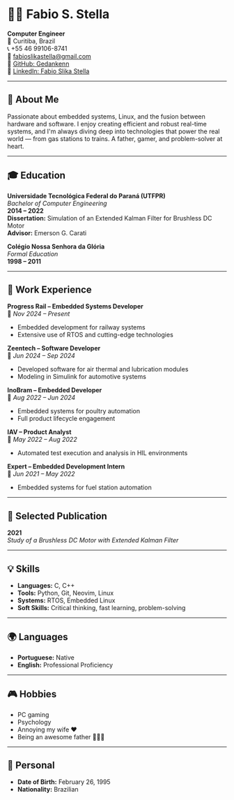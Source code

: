 # 👨‍💻 Fabio S. Stella

**Computer Engineer**  
📍 Curitiba, Brazil  
📞 +55 46 99106-8741  
📧 [fabioslikastella@gmail.com](mailto:fabioslikastella@gmail.com)  
🔗 [GitHub: Gedankenn](https://github.com/Gedankenn)  
🔗 [LinkedIn: Fabio Slika Stella](https://www.linkedin.com/in/fabio-slika-stella-6a37b513a/)

---

## 🧠 About Me

Passionate about embedded systems, Linux, and the fusion between hardware and software. I enjoy creating efficient and robust real-time systems, and I'm always diving deep into technologies that power the real world — from gas stations to trains. A father, gamer, and problem-solver at heart.

---

## 🎓 Education

**Universidade Tecnológica Federal do Paraná (UTFPR)**  
_Bachelor of Computer Engineering_  
**2014 – 2022**  
**Dissertation:** Simulation of an Extended Kalman Filter for Brushless DC Motor  
**Advisor:** Emerson G. Carati

**Colégio Nossa Senhora da Glória**  
_Formal Education_  
**1998 – 2011**

---

## 💼 Work Experience

**Progress Rail – Embedded Systems Developer**  
📅 *Nov 2024 – Present*  
- Embedded development for railway systems  
- Extensive use of RTOS and cutting-edge technologies

**Zeentech – Software Developer**  
📅 *Jun 2024 – Sep 2024*  
- Developed software for air thermal and lubrication modules  
- Modeling in Simulink for automotive systems

**InoBram – Embedded Developer**  
📅 *Aug 2022 – Jun 2024*  
- Embedded systems for poultry automation  
- Full product lifecycle engagement

**IAV – Product Analyst**  
📅 *May 2022 – Aug 2022*  
- Automated test execution and analysis in HIL environments

**Expert – Embedded Development Intern**  
📅 *Jun 2021 – May 2022*  
- Embedded systems for fuel station automation

---

## 🧾 Selected Publication

**2021**  
*Study of a Brushless DC Motor with Extended Kalman Filter*

---

## 💡 Skills

- **Languages:** C, C++  
- **Tools:** Python, Git, Neovim, Linux  
- **Systems:** RTOS, Embedded Linux  
- **Soft Skills:** Critical thinking, fast learning, problem-solving

---

## 🌍 Languages

- **Portuguese:** Native  
- **English:** Professional Proficiency

---

## 🎮 Hobbies

- PC gaming  
- Psychology  
- Annoying my wife ❤️  
- Being an awesome father 👨‍👧‍👧

---

## 📅 Personal

- **Date of Birth:** February 26, 1995  
- **Nationality:** Brazilian
